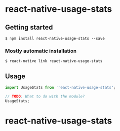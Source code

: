 # react-native-usage-stats

## Getting started

`$ npm install react-native-usage-stats --save`

### Mostly automatic installation

`$ react-native link react-native-usage-stats`

## Usage
```javascript
import UsageStats from 'react-native-usage-stats';

// TODO: What to do with the module?
UsageStats;
```
# react-native-usage-stats
